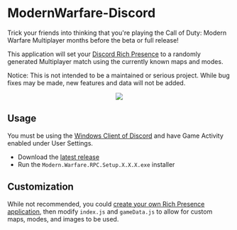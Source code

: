 # ModernWarfare-Discord

Trick your friends into thinking that you're playing the Call of Duty: Modern Warfare Multiplayer months before the beta or full release!

This application will set your [Discord Rich Presence](https://youtu.be/Ss-IvNjl7JQ) to a randomly generated Multiplayer match using the currently known maps and modes.

Notice: This is not intended to be a maintained or serious project. While bug fixes may be made, new features and data will not be added.

<p align="center">
    <img src="https://i.imgur.com/cNWAVFn.png" draggable="false">
</p>

## Usage

You must be using the [Windows Client of Discord](https://discordapp.com/download) and have Game Activity enabled under User Settings.

- Download the [latest release](https://github.com/EthanC/ModernWarfare-Discord/releases/latest)
- Run the `Modern.Warfare.RPC.Setup.X.X.X.exe` installer

## Customization

While not recommended, you could [create your own Rich Presence application](https://discordapp.com/developers/docs/rich-presence/how-to), then modify `index.js` and `gameData.js` to allow for custom maps, modes, and images to be used.
